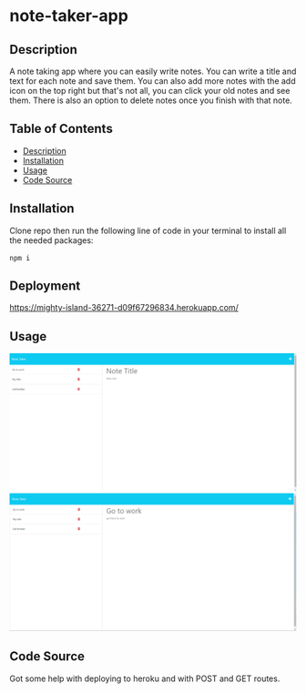 # note-taker-app

## Description

A note taking app where you can easily write notes. You can write a title and text for each note and save them. You can also add more notes with the add icon on the top right but that's not all, you can click your old notes and see them. There is also an option to delete notes once you finish with that note.

## Table of Contents

* [Description](#description)
* [Installation](#installation)
* [Usage](#usage)
* [Code Source](#code-source)

## Installation

Clone repo then run the following line of code in your terminal to install all the needed packages:
```
npm i
```

## Deployment

https://mighty-island-36271-d09f67296834.herokuapp.com/

## Usage

![](./images/note-taker-app-usage1.png)
![](./images/note-taker-app-usage2.png)

## Code Source

Got some help with deploying to heroku and with POST and GET routes.
